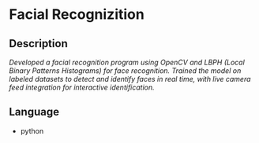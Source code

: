 # Facial Recognizition
## Description
*Developed a facial recognition program using OpenCV and LBPH (Local Binary Patterns Histograms) for face recognition. Trained the model on labeled datasets to detect and identify faces in real time, with live camera feed integration for interactive identification.*
## Language
- python
